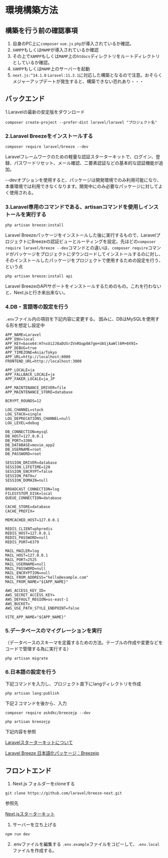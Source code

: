 # 環境構築方法
## 構築を行う前の確認事項
1. 自身のPC上に`composer` `vue.js` `php`が導入されているか確認。
2. `XAMPP`もしくは`MAMP`が導入されているか確認
3. その上で`XAMPP`もしくは`MAMP`上の`htdocs`ディレクトリをルートディレクトリとしているか確認。
4. `XAMPP`もしくは`MAMP`上のサーバーを起動
5.  `next.js:^14.1.0` `Laravel:11.3.1`に対応した構築となるので注意。おそらくメジャーアップデートが発生すると、構築できない恐れあり・・・
## バックエンド
1.Laravelの最新の安定版をダウンロード
```
composer create-project --prefer-dist laravel/laravel "プロジェクト名"
```

### 2.Laravel Breezeをインストールする
```
composer require laravel/breeze --dev
```
Laravelフレームワークのための軽量な認証スターターキットで、ログイン、登録、パスワードリセット、メール確認、二要素認証などの基本的な認証機能が追加。

--devオプションを使用すると、パッケージは開発環境でのみ利用可能になり、本番環境では利用できなくなります。開発中にのみ必要なパッケージに対してよく使用される。


### 3.Laravel専用のコマンドである、artisanコマンドを使用しインストールを実行する
```
php artisan breeze:install
```
Laravel Breezeパッケージをインストールした後に実行するもので、LaravelプロジェクトにBreezeの認証ビューとルーティングを設定。先ほどの`composer require laravel/breeze --dev`コマンドとの違いは、`composer require`コマンドがパッケージをプロジェクトにダウンロードしてインストールするのに対し、そのインストールしたパッケージをプロジェクトで使用するための設定を行う、という点
```
php artisan breeze:install api
```
Laravel BreezeのAPIサポートをインストールするためのもの。これを行わないと、Next.jsと行き来出来ない。
### 4.DB・言語等の設定を行う
`.env`ファイル内の項目を下記内容に変更する。
因みに、DBはMySQLを使用する形を想定し設定中
```
APP_NAME=Laravel
APP_ENV=local
APP_KEY=base64:H7nsUi2J8aDUSrZVnRbqp0A7gm+UASjAaWll6M+0X9I=
APP_DEBUG=true
APP_TIMEZONE=Asia/Tokyo
APP_URL=http://localhost:8000
FRONTEND_URL=http://localhost:3000

APP_LOCALE=ja
APP_FALLBACK_LOCALE=ja
APP_FAKER_LOCALE=ja_JP

APP_MAINTENANCE_DRIVER=file
APP_MAINTENANCE_STORE=database

BCRYPT_ROUNDS=12

LOG_CHANNEL=stack
LOG_STACK=single
LOG_DEPRECATIONS_CHANNEL=null
LOG_LEVEL=debug

DB_CONNECTION=mysql
DB_HOST=127.0.0.1
DB_PORT=3306
DB_DATABASE=movie_app2
DB_USERNAME=root
DB_PASSWORD=root

SESSION_DRIVER=database
SESSION_LIFETIME=120
SESSION_ENCRYPT=false
SESSION_PATH=/
SESSION_DOMAIN=null

BROADCAST_CONNECTION=log
FILESYSTEM_DISK=local
QUEUE_CONNECTION=database

CACHE_STORE=database
CACHE_PREFIX=

MEMCACHED_HOST=127.0.0.1

REDIS_CLIENT=phpredis
REDIS_HOST=127.0.0.1
REDIS_PASSWORD=null
REDIS_PORT=6379

MAIL_MAILER=log
MAIL_HOST=127.0.0.1
MAIL_PORT=2525
MAIL_USERNAME=null
MAIL_PASSWORD=null
MAIL_ENCRYPTION=null
MAIL_FROM_ADDRESS="hello@example.com"
MAIL_FROM_NAME="${APP_NAME}"

AWS_ACCESS_KEY_ID=
AWS_SECRET_ACCESS_KEY=
AWS_DEFAULT_REGION=us-east-1
AWS_BUCKET=
AWS_USE_PATH_STYLE_ENDPOINT=false

VITE_APP_NAME="${APP_NAME}"

```
### 5.データベースのマイグレーションを実行
（データベースのスキーマを定義するための方法。テーブルの作成や変更などをコードで管理する為に実行する）
```
php artisan migrate
```
### 6.日本語の設定を行う
下記コマンドを入力し、プロジェクト直下にlangディレクトリを作成
```
php artisan lang:publish
```
下記２コマンドを後から、入力
```
composer require askdkc/breezejp --dev
```
```
php artisan breezejp
```

下記内容を参照

[Laravelスターターキットについて](https://laravel.com/docs/11.x/starter-kits#breeze-and-next)

[Laravel Breeze 日本語化パッケージ：Breezejp](https://github.com/askdkc/breezejp)
## フロントエンド
1. Next.js フォルダーをcloneする
```
git clone https://github.com/laravel/breeze-next.git
```
参照先

[Next.jsスターターキット](https://github.com/laravel/breeze-next)


1. サーバーを立ち上げる
```
npm run dev
``` 
2. .envファイルを編集する
`.env.example`ファイルをコピーして、`.env.local`ファイルを作成する。
